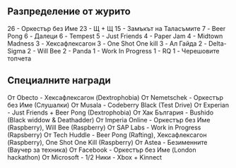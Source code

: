 ## Разпределение от журито

26 - Оркестър без Име
23 - Щ + Щ
15 - Замъкът на Таласъмите
7 - Beer Pong
6 - Далеци
6 - Tempest
5 - Just Friends
4 - Paper Jam
4 - Midtown Madness
3 - Хексафлексагон
3 - One Shot One kill
3 - Ал Гайда
2 - Delta-Sigma
2 - Will Bee
2 - Panda
1 - Work In Progress
1 - RQ
1 -  Черешовите топчета

## Специалните награди

От Obecto - Хексафлексагон (Dextrophobia)
От Nemetschek - Оркестър без Име (Слушалки)
От Musala - Codeberry Black (Test Drive)
От Experian -  Just Friends + Beer Pong (Dextrophobia)
От Хак България - Bushido (Black widdow & Deathadder)
От Imperia Online - Оркестър без Име (Raspberry), Will Bee (Raspberry)
От SAP Labs - Work in Progress (Rapsberry)
От Tech Huddle - Beer Pong (Rafting), Хексафлексагон (Raspberry), One Shot One Kill (Raspberry)
От Astea - Безименните (Ваучер за техника)
От Facebook - Оркестър без Име (London hackathon)
От Microsoft - 1/2 Ники - Xbox + Kinnect
